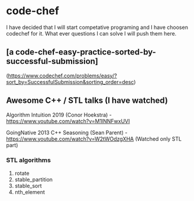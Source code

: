 # code-chef

I have decided that I will start competative programing and I have choosen codechef for it. 
What ever questions I can solve I will push them here.

## [a code-chef-easy-practice-sorted-by-successful-submission]
(https://www.codechef.com/problems/easy/?sort_by=SuccessfulSubmission&sorting_order=desc)


## Awesome C++ / STL talks (I have watched)
Algorithm Intuition 2019 (Conor Hoekstra) - https://www.youtube.com/watch?v=M1lNNFwxUVI

GoingNative 2013 C++ Seasoning (Sean Parent) - https://www.youtube.com/watch?v=W2tWOdzgXHA (Watched only STL part)


### STL algorithms
1. rotate
2. stable_partition
3. stable_sort
4. nth_element